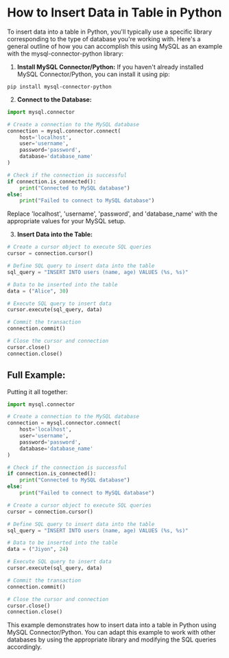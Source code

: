 # How to Insert Data in Table in Python

To insert data into a table in Python, you'll typically use a specific library corresponding to the type of database you're working with. Here's a general outline of how you can accomplish this using MySQL as an example with the mysql-connector-python library:

1. **Install MySQL Connector/Python:**
If you haven't already installed MySQL Connector/Python, you can install it using pip:

```
pip install mysql-connector-python
```

2. **Connect to the Database:**

```python
import mysql.connector

# Create a connection to the MySQL database
connection = mysql.connector.connect(
    host='localhost',
    user='username',
    password='password',
    database='database_name'
)

# Check if the connection is successful
if connection.is_connected():
    print("Connected to MySQL database")
else:
    print("Failed to connect to MySQL database")
```

Replace 'localhost', 'username', 'password', and 'database_name' with the appropriate values for your MySQL setup.

3. **Insert Data into the Table:**

```python
# Create a cursor object to execute SQL queries
cursor = connection.cursor()

# Define SQL query to insert data into the table
sql_query = "INSERT INTO users (name, age) VALUES (%s, %s)"

# Data to be inserted into the table
data = ("Alice", 30)

# Execute SQL query to insert data
cursor.execute(sql_query, data)

# Commit the transaction
connection.commit()

# Close the cursor and connection
cursor.close()
connection.close()
```

## Full Example:
Putting it all together:

```python
import mysql.connector

# Create a connection to the MySQL database
connection = mysql.connector.connect(
    host='localhost',
    user='username',
    password='password',
    database='database_name'
)

# Check if the connection is successful
if connection.is_connected():
    print("Connected to MySQL database")
else:
    print("Failed to connect to MySQL database")

# Create a cursor object to execute SQL queries
cursor = connection.cursor()

# Define SQL query to insert data into the table
sql_query = "INSERT INTO users (name, age) VALUES (%s, %s)"

# Data to be inserted into the table
data = ("Jiyon", 24)

# Execute SQL query to insert data
cursor.execute(sql_query, data)

# Commit the transaction
connection.commit()

# Close the cursor and connection
cursor.close()
connection.close()
```

This example demonstrates how to insert data into a table in Python using MySQL Connector/Python. You can adapt this example to work with other databases by using the appropriate library and modifying the SQL queries accordingly.